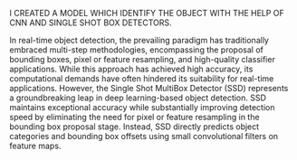 I CREATED A MODEL WHICH IDENTIFY THE OBJECT WITH THE HELP OF CNN AND SINGLE SHOT BOX DETECTORS.




In real-time object detection, the prevailing paradigm has traditionally embraced multi-step methodologies, encompassing the proposal of bounding boxes, pixel or feature resampling, and high-quality classifier applications. While this approach has achieved high accuracy, its computational demands have often hindered its suitability for real-time applications. However, the Single Shot MultiBox Detector (SSD) represents a groundbreaking leap in deep learning-based object detection. SSD maintains exceptional accuracy while substantially improving detection speed by eliminating the need for pixel or feature resampling in the bounding box proposal stage. Instead, SSD directly predicts object categories and bounding box offsets using small convolutional filters on feature maps.


